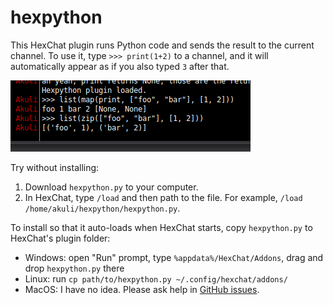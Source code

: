 # hexpython
This HexChat plugin runs Python code and sends the result to the current channel.
To use it, type `>>> print(1+2)` to a channel,
and it will automatically appear as if you also typed `3` after that.

![screenshot](screenshot.png)

Try without installing:
1. Download `hexpython.py` to your computer.
2. In HexChat, type `/load` and then path to the file. For example, `/load /home/akuli/hexpython/hexpython.py`.

To install so that it auto-loads when HexChat starts, copy `hexpython.py` to HexChat's plugin folder:
- Windows: open "Run" prompt, type `%appdata%/HexChat/Addons`, drag and drop `hexpython.py` there
- Linux: run `cp path/to/hexpython.py ~/.config/hexchat/addons/`
- MacOS: I have no idea. Please ask help in [GitHub issues](https://github.com/Akuli/hexpython/issues).
